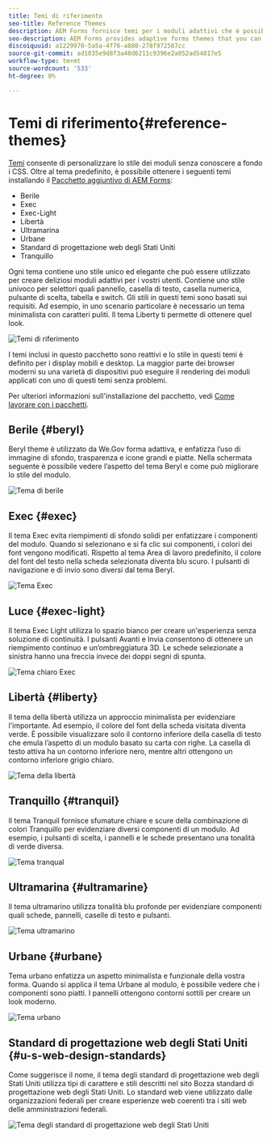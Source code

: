 ```yaml
---
title: Temi di riferimento
seo-title: Reference Themes
description: AEM Forms fornisce temi per i moduli adattivi che è possibile ottenere dalla Distribuzione di software e utilizzare per personalizzare lo stile di un modulo.
seo-description: AEM Forms provides adaptive forms themes that you can get from Software Distribution and use to style a form.
discoiquuid: a1229970-5a5a-4f76-a880-278f972587cc
source-git-commit: ad1035e9d8f3a40d6211c9396e2a052ad54817e5
workflow-type: tm+mt
source-wordcount: '533'
ht-degree: 0%

---
```


# Temi di riferimento{#reference-themes}

[Temi](/help/forms/themes.md) consente di personalizzare lo stile dei moduli senza conoscere a fondo i CSS. Oltre al tema predefinito, è possibile ottenere i seguenti temi installando il [Pacchetto aggiuntivo di AEM Forms](https://experienceleague.adobe.com/docs/experience-manager-release-information/aem-release-updates/forms-updates/aem-forms-releases.html?lang=en):

* Berile
* Exec
* Exec-Light
* Libertà
* Ultramarina
* Urbane
* Standard di progettazione web degli Stati Uniti
* Tranquillo

Ogni tema contiene uno stile unico ed elegante che può essere utilizzato per creare deliziosi moduli adattivi per i vostri utenti. Contiene uno stile univoco per selettori quali pannello, casella di testo, casella numerica, pulsante di scelta, tabella e switch. Gli stili in questi temi sono basati sui requisiti. Ad esempio, in uno scenario particolare è necessario un tema minimalista con caratteri puliti. Il tema Liberty ti permette di ottenere quel look.

![Temi di riferimento](/help/forms/assets/ref-themes.png)

I temi inclusi in questo pacchetto sono reattivi e lo stile in questi temi è definito per i display mobili e desktop. La maggior parte dei browser moderni su una varietà di dispositivi può eseguire il rendering dei moduli applicati con uno di questi temi senza problemi.

Per ulteriori informazioni sull&#39;installazione del pacchetto, vedi [Come lavorare con i pacchetti](/help/implementing/developing/tools/package-manager.md).

## Berile {#beryl}

Beryl theme è utilizzato da We.Gov forma adattiva, e enfatizza l’uso di immagine di sfondo, trasparenza e icone grandi e piatte. Nella schermata seguente è possibile vedere l’aspetto del tema Beryl e come può migliorare lo stile del modulo.

![Tema di berile](/help/forms/assets/beryl.png)

<!--[Click to enlarge

](assets/beryl-1.png)-->

## Exec {#exec}

Il tema Exec evita riempimenti di sfondo solidi per enfatizzare i componenti del modulo. Quando si selezionano e si fa clic sui componenti, i colori dei font vengono modificati. Rispetto al tema Area di lavoro predefinito, il colore del font del testo nella scheda selezionata diventa blu scuro. I pulsanti di navigazione e di invio sono diversi dal tema Beryl.

![Tema Exec](/help/forms/assets/exec.png)

<!--[Click to enlarge

](assets/exec-1.png)-->

## Luce {#exec-light}

Il tema Exec Light utilizza lo spazio bianco per creare un&#39;esperienza senza soluzione di continuità. I pulsanti Avanti e Invia consentono di ottenere un riempimento continuo e un’ombreggiatura 3D. Le schede selezionate a sinistra hanno una freccia invece dei doppi segni di spunta.

![Tema chiaro Exec](/help/forms/assets/exec-light.png)

<!--[Click to enlarge

](assets/exec-light-1.png)-->

## Libertà {#liberty}

Il tema della libertà utilizza un approccio minimalista per evidenziare l&#39;importante. Ad esempio, il colore del font della scheda visitata diventa verde. È possibile visualizzare solo il contorno inferiore della casella di testo che emula l’aspetto di un modulo basato su carta con righe. La casella di testo attiva ha un contorno inferiore nero, mentre altri ottengono un contorno inferiore grigio chiaro.

![Tema della libertà](/help/forms/assets/liberty.png)
<!--[Click to enlarge

](assets/liberty-1.png)-->

## Tranquillo {#tranquil}

Il tema Tranquil fornisce sfumature chiare e scure della combinazione di colori Tranquillo per evidenziare diversi componenti di un modulo. Ad esempio, i pulsanti di scelta, i pannelli e le schede presentano una tonalità di verde diversa.

![Tema tranqual](/help/forms/assets/tranquil.png)

<!--[Click to enlarge

](assets/tranquil-1.png)-->

## Ultramarina {#ultramarine}

Il tema ultramarino utilizza tonalità blu profonde per evidenziare componenti quali schede, pannelli, caselle di testo e pulsanti.

![Tema ultramarino](/help/forms/assets/ultramarine.png)
<!--[Click to enlarge](assets/ultramarine-1.png)-->

## Urbane {#urbane}

Tema urbano enfatizza un aspetto minimalista e funzionale della vostra forma. Quando si applica il tema Urbane al modulo, è possibile vedere che i componenti sono piatti. I pannelli ottengono contorni sottili per creare un look moderno.

![Tema urbano](/help/forms/assets/urbane.png)
<!--[Click to enlarge

](assets/urbane-1.png)-->

## Standard di progettazione web degli Stati Uniti {#u-s-web-design-standards}

Come suggerisce il nome, il tema degli standard di progettazione web degli Stati Uniti utilizza tipi di carattere e stili descritti nel sito Bozza standard di progettazione web degli Stati Uniti. Lo standard web viene utilizzato dalle organizzazioni federali per creare esperienze web coerenti tra i siti web delle amministrazioni federali.

![Tema degli standard di progettazione web degli Stati Uniti](/help/forms/assets/us-web-standards.png)
<!--[Click to enlarge

](assets/usgov.png)-->
